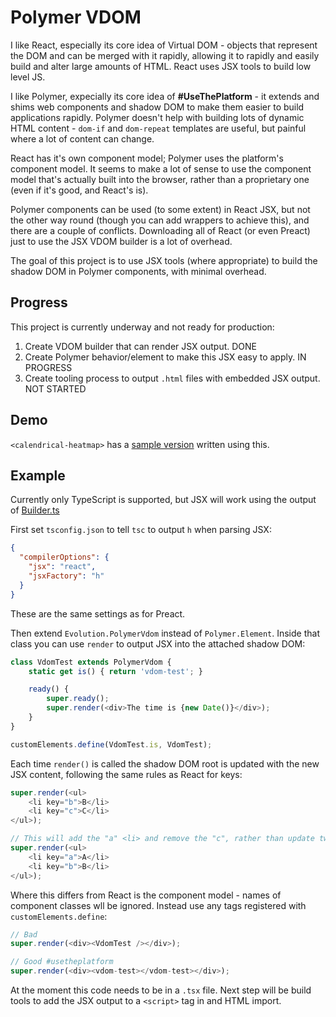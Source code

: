 # Polymer VDOM

I like React, especially its core idea of Virtual DOM - objects that represent the DOM and can be merged with it rapidly, allowing it to rapidly and easily build and alter large amounts of HTML. React uses JSX tools to build low level JS.

I like Polymer, expecially its core idea of **#UseThePlatform** - it extends and shims web components and shadow DOM to make them easier to build applications rapidly. Polymer doesn't help with building lots of dynamic HTML content - `dom-if` and `dom-repeat` templates are useful, but painful where a lot of content can change.

React has it's own component model; Polymer uses the platform's component model. It seems to make a lot of sense to use the component model that's actually built into the browser, rather than a proprietary one (even if it's good, and React's is). 

Polymer components can be used (to some extent) in React JSX, but not the other way round (though you can add wrappers to achieve this), and there are a couple of conflicts. Downloading all of React (or even Preact) just to use the JSX VDOM builder is a lot of overhead. 

The goal of this project is to use JSX tools (where appropriate) to build the shadow DOM in Polymer components, with minimal overhead.

## Progress

This project is currently underway and not ready for production:

1. Create VDOM builder that can render JSX output.  DONE
2. Create Polymer behavior/element to make this JSX easy to apply. IN PROGRESS
3. Create tooling process to output `.html` files with embedded JSX output. NOT STARTED

## Demo 

`<calendrical-heatmap>` has a [sample version](https://github.com/EvolutionJobs/calendrical-heatmap/blob/master/calendrical-heatmap.tsx) written using this.

## Example

Currently only TypeScript is supported, but JSX will work using the output of [Builder.ts](Builder.ts)

First set `tsconfig.json` to tell `tsc` to output `h` when parsing JSX:

```json
{
  "compilerOptions": {
    "jsx": "react",
    "jsxFactory": "h"
  }
}
```

These are the same settings as for Preact.

Then extend `Evolution.PolymerVdom` instead of `Polymer.Element`. Inside that class you can use `render` to output JSX into the attached shadow DOM:

```js
class VdomTest extends PolymerVdom {
    static get is() { return 'vdom-test'; }

    ready() {
        super.ready();
        super.render(<div>The time is {new Date()}</div>);
    }
}

customElements.define(VdomTest.is, VdomTest);
```

Each time `render()` is called the shadow DOM root is updated with the new JSX content, following the same rules as React for keys:

```js
super.render(<ul>
    <li key="b">B</li>
    <li key="c">C</li>
</ul>);

// This will add the "a" <li> and remove the "c", rather than update two nodes
super.render(<ul>
    <li key="a">A</li>
    <li key="b">B</li>
</ul>);
```

Where this differs from React is the component model - names of component classes wll be ignored. Instead use any tags registered with `customElements.define`:

```js
// Bad
super.render(<div><VdomTest /></div>);

// Good #usetheplatform
super.render(<div><vdom-test></vdom-test></div>);
```

At the moment this code needs to be in a `.tsx` file. Next step will be build tools to add the JSX output to a `<script>` tag in and HTML import.